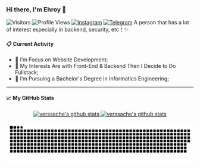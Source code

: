 ### Hi there, I'm Ehroy 👋
![Visitors](https://visitor-badge.laobi.icu/badge?page_id=ehroy&color=blue)
![Profile Views](https://komarev.com/ghpvc/?username=ehroy)
[![Instagram](https://img.shields.io/badge/--linkedin?label=Instagram&logo=Instagram&style=social)](https://www.instagram.com/ehroy__/)
[![Telegram](https://img.shields.io/badge/--telegram?label=Telegram&logo=Telegram&style=social)](https://t.me/roy1280/) 
A person that has a lot of interest especially in backend, security, etc！✨
#### 📋 Current Activity
- 📖 I’m Focus on Website Development;
- 🤔 My Interests Are with Front-End & Backend Then I Decide to Do Fullstack;
- 💼 I’m Pursuing a Bachelor's Degree in Informatics Engineering;
----
#### 📈 My GitHub Stats
<p align='center'>
  <a href="https://github.com/ehroy/">
  <img align="center" src="https://github-readme-stats.vercel.app/api/top-langs/?username=ehroy&layout=compact" alt="verssache's github stats"/>
  </a>
  <a href="https://github.com/verssache/">
  <img align="center" height="140px" src="https://github-readme-stats.vercel.app/api?username=ehroy&hide=issues&count_private=true&show_icons=true" alt="verssache's github stats" />
  </a>
</p>
<p align="center">
  <img src="https://raw.githubusercontent.com/CourteousBin/CourteousBin/refs/heads/output/github-contribution-grid-snake.svg"/>
</p>


